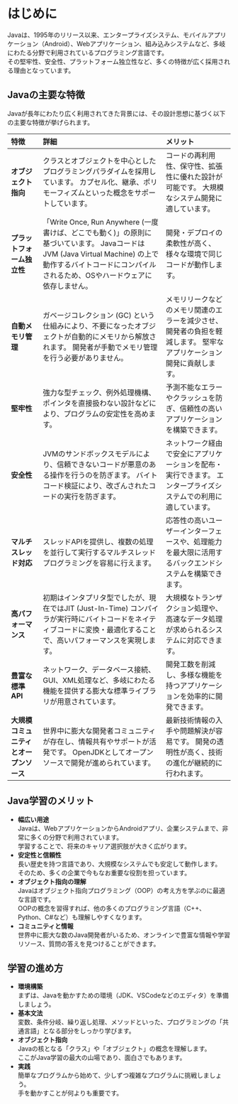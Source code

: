 # はじめに  
Javaは、1995年のリリース以来、エンタープライズシステム、モバイルアプリケーション（Android）、Webアプリケーション、組み込みシステムなど、多岐にわたる分野で利用されているプログラミング言語です。  
その堅牢性、安全性、プラットフォーム独立性など、多くの特徴が広く採用される理由となっています。  


## Javaの主要な特徴  
Javaが長年にわたり広く利用されてきた背景には、その設計思想に基づく以下の主要な特徴が挙げられます。  

| 特徴                 | 詳細                                                                                                                                                                                                                               | メリット                                                                                                       |
| :------------------- | :--------------------------------------------------------------------------------------------------------------------------------------------------------------------------------------------------------------------------------- | :------------------------------------------------------------------------------------------------------------- |
| **オブジェクト指向** | クラスとオブジェクトを中心としたプログラミングパラダイムを採用しています。  カプセル化、継承、ポリモーフィズムといった概念をサポートしています。  | コードの再利用性、保守性、拡張性に優れた設計が可能です。  大規模なシステム開発に適しています。  |
| **プラットフォーム独立性** | 「Write Once, Run Anywhere (一度書けば、どこでも動く)」の原則に基づいています。  JavaコードはJVM (Java Virtual Machine) の上で動作するバイトコードにコンパイルされるため、OSやハードウェアに依存しません。  | 開発・デプロイの柔軟性が高く、様々な環境で同じコードが動作します。  |
| **自動メモリ管理**   | ガベージコレクション (GC) という仕組みにより、不要になったオブジェクトが自動的にメモリから解放されます。  開発者が手動でメモリ管理を行う必要がありません。  | メモリリークなどのメモリ関連のエラーを減少させ、開発者の負担を軽減します。  堅牢なアプリケーション開発に貢献します。  |
| **堅牢性**           | 強力な型チェック、例外処理機構、ポインタを直接扱わない設計などにより、プログラムの安定性を高めます。  | 予測不能なエラーやクラッシュを防ぎ、信頼性の高いアプリケーションを構築できます。  |
| **安全性**           | JVMのサンドボックスモデルにより、信頼できないコードが悪意のある操作を行うのを防ぎます。  バイトコード検証により、改ざんされたコードの実行を防ぎます。  | ネットワーク経由で安全にアプリケーションを配布・実行できます。  エンタープライズシステムでの利用に適しています。  |
| **マルチスレッド対応** | スレッドAPIを提供し、複数の処理を並行して実行するマルチスレッドプログラミングを容易に行えます。  | 応答性の高いユーザーインターフェースや、処理能力を最大限に活用するバックエンドシステムを構築できます。  |
| **高パフォーマンス** | 初期はインタプリタ型でしたが、現在ではJIT (Just-In-Time) コンパイラが実行時にバイトコードをネイティブコードに変換・最適化することで、高いパフォーマンスを実現します。  | 大規模なトランザクション処理や、高速なデータ処理が求められるシステムに対応できます。  |
| **豊富な標準API**    | ネットワーク、データベース接続、GUI、XML処理など、多岐にわたる機能を提供する膨大な標準ライブラリが用意されています。  | 開発工数を削減し、多様な機能を持つアプリケーションを効率的に開発できます。  |
| **大規模コミュニティとオープンソース** | 世界中に膨大な開発者コミュニティが存在し、情報共有やサポートが活発です。  OpenJDKとしてオープンソースで開発が進められています。  | 最新技術情報の入手や問題解決が容易です。  開発の透明性が高く、技術の進化が継続的に行われます。  |


## Java学習のメリット
- **幅広い用途**  
Javaは、WebアプリケーションからAndroidアプリ、企業システムまで、非常に多くの分野で利用されています。  
学習することで、将来のキャリア選択肢が大きく広がります。
- **安定性と信頼性**  
長い歴史を持つ言語であり、大規模なシステムでも安定して動作します。  
そのため、多くの企業で今もなお重要な役割を担っています。
- **オブジェクト指向の理解**  
Javaはオブジェクト指向プログラミング（OOP）の考え方を学ぶのに最適な言語です。  
OOPの概念を習得すれば、他の多くのプログラミング言語（C++、Python、C#など）も理解しやすくなります。
- **コミュニティと情報**  
世界中に膨大な数のJava開発者がいるため、オンラインで豊富な情報や学習リソース、質問の答えを見つけることができます。

## 学習の進め方
- **環境構築**  
まずは、Javaを動かすための環境（JDK、VSCodeなどのエディタ）を準備しましょう。  
- **基本文法**  
変数、条件分岐、繰り返し処理、メソッドといった、プログラミングの「共通言語」となる部分をしっかり学びます。
- **オブジェクト指向**  
Javaの核となる「クラス」や「オブジェクト」の概念を理解します。  
ここがJava学習の最大の山場であり、面白さでもあります。
- **実践**  
簡単なプログラムから始めて、少しずつ複雑なプログラムに挑戦しましょう。  
手を動かすことが何よりも重要です。


